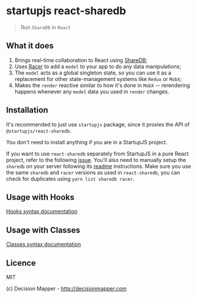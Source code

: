 # startupjs react-sharedb

> Run `ShareDB` in `React`

## What it does

1. Brings real-time collaboration to React using [ShareDB](https://github.com/share/sharedb);
2. Uses [Racer](https://derbyjs.com/docs/derby-0.10/models) to add a `model`
   to your app to do any data manipulations;
3. The `model` acts as a global singleton state, so you can use it as a
   replacement for other state-management systems like `Redux` or `MobX`;
4. Makes the `render` reactive similar to how it's done in `MobX` --
   rerendering happens whenever any `model` data you used in `render`
   changes.

## Installation

It's recommended to just use `startupjs` package, since it proxies the API of `@startupjs/react-sharedb`.

You don't need to install anything if you are in a StartupJS project.

If you want to use `react-sharedb` separately from StartupJS in a pure React project, refer to the following [issue](https://github.com/startupjs/startupjs/issues/529). You'll also need to manually setup the `sharedb` on your server following its [readme](https://github.com/share/sharedb) instructions. Make sure you use the same `sharedb` and `racer` versions as used in `react-sharedb`, you can check for duplicates using `yarn list sharedb racer`.

## Usage with Hooks

[Hooks syntax documentation](/packages/react-sharedb-hooks)

## Usage with Classes

[Classes syntax documentation](/packages/react-sharedb-classes)

## Licence

MIT

(c) Decision Mapper - http://decisionmapper.com
